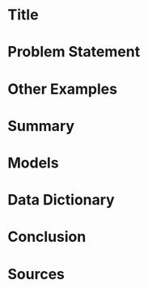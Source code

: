 # Title

# Problem Statement

# Other Examples

# Summary

# Models

# Data Dictionary

# Conclusion

# Sources